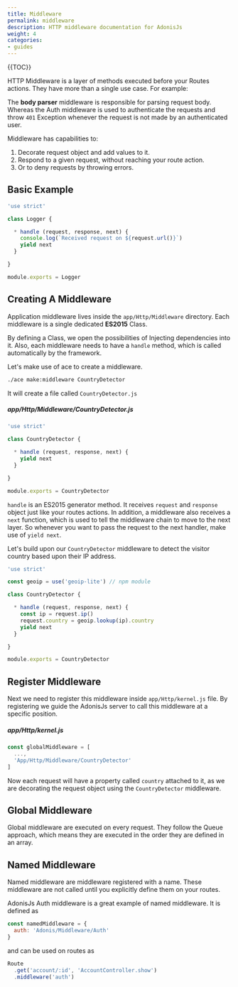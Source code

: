```yaml
---
title: Middleware
permalink: middleware
description: HTTP middleware documentation for AdonisJs
weight: 4
categories:
- guides
---
```


{{TOC}}

HTTP Middleware is a layer of methods executed before your Routes actions. They have more than a single use case. For example:

The **body parser** middleware is responsible for parsing request body. Whereas the Auth middleware is used to authenticate the requests and throw `401` Exception whenever the request is not made by an authenticated user.

Middleware has capabilities to:

1. Decorate request object and add values to it.
2. Respond to a given request, without reaching your route action.
3. Or to deny requests by throwing errors.

## Basic Example

```javascript
'use strict'

class Logger {

  * handle (request, response, next) {
    console.log(`Received request on ${request.url()}`)
    yield next
  }

}

module.exports = Logger
```

## Creating A Middleware

Application middleware lives inside the `app/Http/Middleware` directory. Each middleware is a single dedicated **ES2015** Class.

By defining a Class, we open the possibilities of Injecting dependencies into it. Also, each middleware needs to have a `handle` method, which is called automatically by the framework.

Let's make use of ace to create a middleware.

```bash
./ace make:middleware CountryDetector
```

It will create a file called `CountryDetector.js`

##### app/Http/Middleware/CountryDetector.js

```javascript
'use strict'

class CountryDetector {

  * handle (request, response, next) {
    yield next
  }

}

module.exports = CountryDetector
```

`handle` is an ES2015 generator method. It receives `request` and `response` object just like your routes actions. In addition, a middleware also receives a `next` function, which is used to tell the middleware chain to move to the next layer. So whenever you want to pass the request to the next handler, make use of `yield next`.

Let's build upon our `CountryDetector` middleware to detect the visitor country based upon their IP address.

```javascript
'use strict'

const geoip = use('geoip-lite') // npm module

class CountryDetector {

  * handle (request, response, next) {
    const ip = request.ip()
    request.country = geoip.lookup(ip).country
    yield next
  }

}

module.exports = CountryDetector
```

## Register Middleware

Next we need to register this middleware inside `app/Http/kernel.js` file. By registering we guide the AdonisJs server to call this middleware at a specific position.

##### app/Http/kernel.js
```javascript
const globalMiddleware = [
  ...,
  'App/Http/Middleware/CountryDetector'
]
```

Now each request will have a property called `country` attached to it, as we are decorating the request object using the `CountryDetector` middleware.

## Global Middleware

Global middleware are executed on every request. They follow the Queue approach, which means they are executed in the order they are defined in an array.

## Named Middleware

Named middleware are middleware registered with a name. These middleware are not called until you explicitly define them on your routes.

AdonisJs Auth middleware is a great example of named middleware. It is defined as 

```javascript
const namedMiddleware = {
  auth: 'Adonis/Middleware/Auth'
}
```

and can be used on routes as

```javascript
Route
  .get('account/:id', 'AccountController.show')
  .middleware('auth')
```
